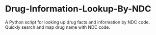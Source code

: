 # Drug-Information-Lookup-By-NDC
A Python script for looking up drug facts and information by NDC code. Quickly search and map drug name with NDC code. 
